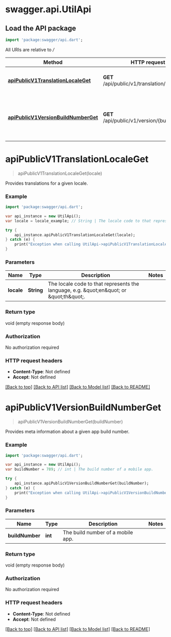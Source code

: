 # swagger.api.UtilApi

## Load the API package
```dart
import 'package:swagger/api.dart';
```

All URIs are relative to */*

Method | HTTP request | Description
------------- | ------------- | -------------
[**apiPublicV1TranslationLocaleGet**](UtilApi.md#apiPublicV1TranslationLocaleGet) | **GET** /api/public/v1/translation/{locale} | Provides translations for a given locale.
[**apiPublicV1VersionBuildNumberGet**](UtilApi.md#apiPublicV1VersionBuildNumberGet) | **GET** /api/public/v1/version/{buildNumber} | Provides meta information about a given app build number.

# **apiPublicV1TranslationLocaleGet**
> apiPublicV1TranslationLocaleGet(locale)

Provides translations for a given locale.

### Example
```dart
import 'package:swagger/api.dart';

var api_instance = new UtilApi();
var locale = locale_example; // String | The locale code to that represents the language, e.g. \"en\" or \"th\".

try {
    api_instance.apiPublicV1TranslationLocaleGet(locale);
} catch (e) {
    print("Exception when calling UtilApi->apiPublicV1TranslationLocaleGet: $e\n");
}
```

### Parameters

Name | Type | Description  | Notes
------------- | ------------- | ------------- | -------------
 **locale** | **String**| The locale code to that represents the language, e.g. \&quot;en\&quot; or \&quot;th\&quot;. | 

### Return type

void (empty response body)

### Authorization

No authorization required

### HTTP request headers

 - **Content-Type**: Not defined
 - **Accept**: Not defined

[[Back to top]](#) [[Back to API list]](../README.md#documentation-for-api-endpoints) [[Back to Model list]](../README.md#documentation-for-models) [[Back to README]](../README.md)

# **apiPublicV1VersionBuildNumberGet**
> apiPublicV1VersionBuildNumberGet(buildNumber)

Provides meta information about a given app build number.

### Example
```dart
import 'package:swagger/api.dart';

var api_instance = new UtilApi();
var buildNumber = 789; // int | The build number of a mobile app.

try {
    api_instance.apiPublicV1VersionBuildNumberGet(buildNumber);
} catch (e) {
    print("Exception when calling UtilApi->apiPublicV1VersionBuildNumberGet: $e\n");
}
```

### Parameters

Name | Type | Description  | Notes
------------- | ------------- | ------------- | -------------
 **buildNumber** | **int**| The build number of a mobile app. | 

### Return type

void (empty response body)

### Authorization

No authorization required

### HTTP request headers

 - **Content-Type**: Not defined
 - **Accept**: Not defined

[[Back to top]](#) [[Back to API list]](../README.md#documentation-for-api-endpoints) [[Back to Model list]](../README.md#documentation-for-models) [[Back to README]](../README.md)

